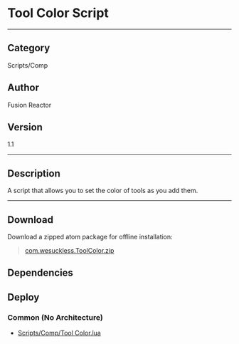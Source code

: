 # Tool Color Script
___

## Category
Scripts/Comp

## Author
Fusion Reactor

## Version
1.1

___

## Description
A script that allows you to set the color of tools as you add them.

___

## Download

Download a zipped atom package for offline installation:
> [com.wesuckless.ToolColor.zip](https://gitlab.com/WeSuckLess/Reactor/-/archive/master/Reactor-master.zip?path=Atoms/com.wesuckless.ToolColor)  

## Dependencies

## Deploy

### Common (No Architecture)

<ul>
<li><a href="https://gitlab.com/WeSuckLess/Reactor/-/blob/master/Atoms/com.wesuckless.ToolColor/Scripts/Comp/Tool Color.lua?ref_type=heads">Scripts/Comp/Tool Color.lua</a></li>
</ul>
